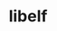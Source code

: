 ---
title: "libelf"
layout: cache
categories: [package, develop]
meta: {"compilers": ["apple-clang@16.0.0", "gcc@11.4.0"], "num_specs": 9, "num_specs_by_stack": {"developer-tools-darwin": 6, "e4s": 3, "root": 9}, "oss": ["sequoia", "ubuntu22.04"], "platforms": ["darwin", "linux"], "stacks": ["developer-tools-darwin", "e4s", "root"], "targets": ["aarch64", "x86_64_v3"], "versions": ["0.8.13"]}
spec_details: [{"compiler": "apple-clang@16.0.0", "hash": "3bmhw45dgltxzjor4wib4jmlua7njosv", "os": "sequoia", "platform": "darwin", "size": "-", "stacks": ["developer-tools-darwin", "root"], "target": "aarch64", "variants": ["build_system=autotools"], "versions": ["0.8.13"]}, {"compiler": "gcc@11.4.0", "hash": "bfm3ui4hlkbupag5q6la3coj2jy6l22z", "os": "ubuntu22.04", "platform": "linux", "size": "-", "stacks": ["e4s", "root"], "target": "x86_64_v3", "variants": ["build_system=autotools"], "versions": ["0.8.13"]}, {"compiler": "gcc@11.4.0", "hash": "ijevv5g5pgvxe75bphqvtavkrlcji2jo", "os": "ubuntu22.04", "platform": "linux", "size": "-", "stacks": ["e4s", "root"], "target": "x86_64_v3", "variants": ["build_system=autotools"], "versions": ["0.8.13"]}, {"compiler": "apple-clang@16.0.0", "hash": "m5t33v3oan3fjoal5hpeld2w5sb4ddip", "os": "sequoia", "platform": "darwin", "size": "-", "stacks": ["developer-tools-darwin", "root"], "target": "aarch64", "variants": ["build_system=autotools"], "versions": ["0.8.13"]}, {"compiler": "gcc@11.4.0", "hash": "mgcwviphfqwjtpt2l35rczjbxg4w4y6l", "os": "ubuntu22.04", "platform": "linux", "size": "-", "stacks": ["e4s", "root"], "target": "x86_64_v3", "variants": ["build_system=autotools"], "versions": ["0.8.13"]}, {"compiler": "apple-clang@16.0.0", "hash": "oteew3w4jm5qkm3mi5dvphndin5arsew", "os": "sequoia", "platform": "darwin", "size": "-", "stacks": ["developer-tools-darwin", "root"], "target": "aarch64", "variants": ["build_system=autotools"], "versions": ["0.8.13"]}, {"compiler": "apple-clang@16.0.0", "hash": "p2yx3kyqpxicse7otxbwyfn47t4onr6e", "os": "sequoia", "platform": "darwin", "size": "-", "stacks": ["developer-tools-darwin", "root"], "target": "aarch64", "variants": ["build_system=autotools"], "versions": ["0.8.13"]}, {"compiler": "apple-clang@16.0.0", "hash": "rk4usisf7tbrf7ju3yxrbg32ew54xa5p", "os": "sequoia", "platform": "darwin", "size": "-", "stacks": ["developer-tools-darwin", "root"], "target": "aarch64", "variants": ["build_system=autotools"], "versions": ["0.8.13"]}, {"compiler": "apple-clang@16.0.0", "hash": "uwk2wtxunellic7vgcrq2tl4qtt444qk", "os": "sequoia", "platform": "darwin", "size": "-", "stacks": ["developer-tools-darwin", "root"], "target": "aarch64", "variants": ["build_system=autotools"], "versions": ["0.8.13"]}]
---